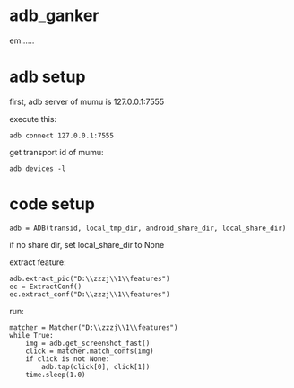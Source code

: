 # adb_ganker
em......

# adb setup
first, adb server of mumu is 127.0.0.1:7555

execute this: 

`adb connect 127.0.0.1:7555`

get transport id of mumu: 

`adb devices -l`


# code setup

`adb = ADB(transid, local_tmp_dir, android_share_dir, local_share_dir)`
  
if no share dir, set local_share_dir to None

extract feature:

```
adb.extract_pic("D:\\zzzj\\1\\features")
ec = ExtractConf()
ec.extract_conf("D:\\zzzj\\1\\features")
```

run:

```
matcher = Matcher("D:\\zzzj\\1\\features")
while True:
    img = adb.get_screenshot_fast()
    click = matcher.match_confs(img)
    if click is not None:
        adb.tap(click[0], click[1])
    time.sleep(1.0)
```

